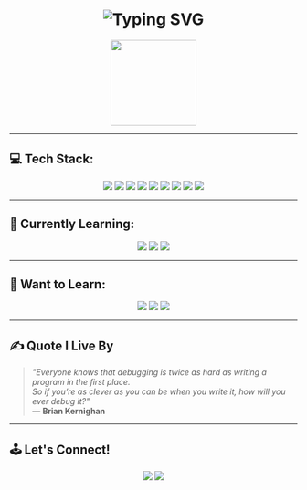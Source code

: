 <h1 align="center">
  <img src="https://readme-typing-svg.herokuapp.com?font=Poppins&size=30&duration=3000&pause=1000&center=true&width=800&lines=Web+Developer;Hardware+Manipulator;Colour+Code+Enjoyer;" alt="Typing SVG" />
</h1>

<p align="center">
  <img src="https://64.media.tumblr.com/a68eb89e5f8dacb2ee231e670530750a/tumblr_inline_po5wowmIzp1wuj82d_500.gifv" width="150" />
</p>

---

## 💻 Tech Stack:

<p align="center">
  <img src="https://img.shields.io/badge/HTML5-E34F26?style=for-the-badge&logo=html5&logoColor=white"/>
  <img src="https://img.shields.io/badge/CSS3-1572B6?style=for-the-badge&logo=css3&logoColor=white"/>
  <img src="https://img.shields.io/badge/JavaScript-F7DF1E?style=for-the-badge&logo=javascript&logoColor=black"/>
  <img src="https://img.shields.io/badge/Vue.js-35495E?style=for-the-badge&logo=vue.js&logoColor=4FC08D"/>
  <img src="https://img.shields.io/badge/Three.js-000000?style=for-the-badge&logo=three.js&logoColor=white"/>
  <img src="https://img.shields.io/badge/React-20232A?style=for-the-badge&logo=react&logoColor=61DAFB"/>
  <img src="https://img.shields.io/badge/Python-3776AB?style=for-the-badge&logo=python&logoColor=white"/>
  <img src="https://img.shields.io/badge/Java-ED8B00?style=for-the-badge&logo=java&logoColor=white"/>
  <img src="https://img.shields.io/badge/Arduino-00979D?style=for-the-badge&logo=arduino&logoColor=white"/>
</p>

---

## 📝 Currently Learning:

<p align="center">
  <img src="https://img.shields.io/badge/C++-00599C?style=for-the-badge&logo=c%2b%2b&logoColor=white"/>
  <img src="https://img.shields.io/badge/C%23-239120?style=for-the-badge&logo=java&logoColor=white">
  <img src="https://img.shields.io/badge/Java-ED8B00?style=for-the-badge&logo=java&logoColor=white"/>
</p>

---

## 🤔 Want to Learn:

<p align="center">
  <img src="https://img.shields.io/badge/C-A8B9CC?style=for-the-badge&logo=c&logoColor=white"/>
  <img src="https://img.shields.io/badge/Assembly-555555?style=for-the-badge&logo=assemblyscript&logoColor=white"/>
  <img src="https://img.shields.io/badge/Node.js-339933?style=for-the-badge&logo=nodedotjs&logoColor=white"/>
</p>


---

## ✍️ Quote I Live By

> *"Everyone knows that debugging is twice as hard as writing a program in the first place.  
So if you’re as clever as you can be when you write it, how will you ever debug it?"*  
> — **Brian Kernighan**

---

## 🕹️ Let's Connect!

<p align="center">
  <a href="https://github.com/ayxxxxx"><img src="https://img.shields.io/badge/GitHub-%2312100E.svg?&style=for-the-badge&logo=github&logoColor=white"/></a>
  <a href="https://namemc.com/profile/ayxxxxx"><img src="https://img.shields.io/badge/NameMC-%23000000.svg?&style=for-the-badge&logo=minecraft&logoColor=white"/></a>
  <!-- Add more links like Discord, LinkedIn, or a personal website if you'd like -->
</p>
